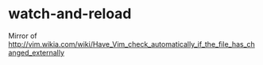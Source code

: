 watch-and-reload
================

Mirror of http://vim.wikia.com/wiki/Have_Vim_check_automatically_if_the_file_has_changed_externally
